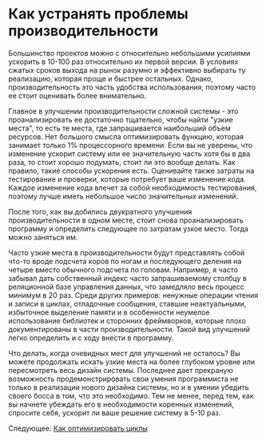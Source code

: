 # Как устранять проблемы производительности
[//]: # (Version:1.0.0)
Большинство проектов можно с относительно небольшими усилиями ускорить в 10-100 раз относительно их первой версии. В условиях сжатых сроков выхода на рынок разумно и эффективно выбирать ту реализацию, которая проще и быстрее остальных. Однако, производительность это часть удобства использования, поэтому часто ее стоит оценивать более внимательно.

Главное в улучшении производительности сложной системы - это проанализировать ее достаточно тщательно, чтобы найти "узкие места", то есть те места, где запрашивается наибольший объем ресурсов. Нет большого смысла оптимизировать функцию, которая занимает только 1% процессорного времени. Если вы не уверены, что изменение ускорит систему или ее значительную часть хотя бы в два раза, то стоит хорошо подумать, стоит ли это вообще делать. Как правило, такие способы ускорения есть. Оценивайте также затраты на тестирование и проверки, которые потребует ваше изменение кода. Каждое изменение кода влечет за собой необходимость тестирования, поэтому лучше иметь небольшое число значительных изменений.

После того, как вы добились двукратного улучшения производительности в одном месте, стоит снова проанализировать программу и определить следующее по затратам узкое место. Тогда можно заняться им.

Часто узкие места в производительности будут представлять собой что-то вроде подсчета коров по ногам и последующего деления на четыре вместо обычного подсчета по головам. Например, я часто забывал дать собственный индекс часто запрашиваемому столбцу в реляционной базе управления данных, что замедляло весь процесс минимум в 20 раз. Среди других примеров: ненужные операции чтения и записи в циклах, отладочные сообщения, ставшие неактуальными, избыточное выделение памяти и в особенности неумелое использование библиотек и сторонних фреймворков, которые плохо документированы в части производительности. Такой вид улучшений легко определить и с ходу внести в программу. 

Что делать, когда очевидных мест для улучшений не осталось? Вы можете продолжать искать узкие места на более глубоком уровне или пересмотреть весь дизайн системы. Последнее дает прекраную возможность продемонстрировать свои умения программиста не только в реализации нового дизайна системы, но и в умении убедить своего босса в том, что это необходимо. Тем не менее, перед тем, как вы начнете убеждать его в необходимости коренных изменений, спросите себя, ускорит ли ваше решение систему в 5-10 раз.

Следующее: [Как оптимизировать циклы](07-How-to-Optimize-Loops.md)
